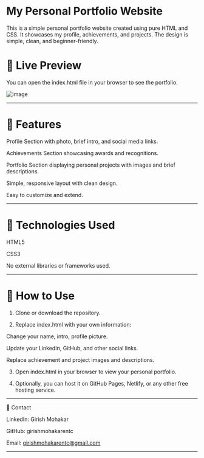 # My Personal Portfolio Website

This is a simple personal portfolio website created using pure HTML and CSS. It showcases my profile, achievements, and projects. The design is simple, clean, and beginner-friendly.

# 🔗 Live Preview

You can open the index.html file in your browser to see the portfolio.

![image]()


---


# 🌟 Features

Profile Section with photo, brief intro, and social media links.

Achievements Section showcasing awards and recognitions.

Portfolio Section displaying personal projects with images and brief descriptions.

Simple, responsive layout with clean design.

Easy to customize and extend.



---

# 🔧 Technologies Used

HTML5

CSS3

No external libraries or frameworks used.



---

# 🚀 How to Use

1. Clone or download the repository.


2. Replace index.html with your own information:

Change your name, intro, profile picture.

Update your LinkedIn, GitHub, and other social links.

Replace achievement and project images and descriptions.


3. Open index.html in your browser to view your personal portfolio.


4. Optionally, you can host it on GitHub Pages, Netlify, or any other free hosting service.

---

📧 Contact

LinkedIn: Girish Mohakar

GitHub: girishmohakarentc

Email: girishmohakarentc@gmail.com



---

